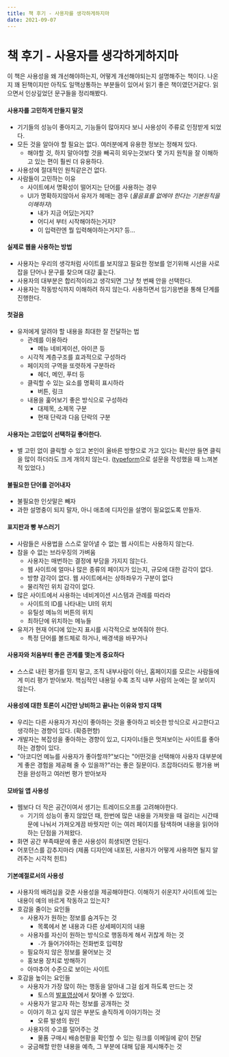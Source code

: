 ```yaml
---
title: 책 후기 - 사용자를 생각하게하지마
date: 2021-09-07
---
```

# 책 후기 - 사용자를 생각하게하지마
이 책은 사용성을 왜 개선해야하는지, 어떻게 개선해야되는지 설명해주는 책이다. 나온지 꽤 된책이지만 아직도 일맥상통하는 부분들이 있어서 읽기 좋은 책이였던거같다. 읽으면서 인상깊었던 문구들을 정리해봤다.

#### 사용자를 고민하게 만들지 말것
- 기기들의 성능이 좋아지고, 기능들이 많아지다 보니 사용성이 주류로 인정받게 되었다.
- 모든 것을 알아야 할 필요는 없다. 여러분에게 유용한 정보는 정해져 있다.
  - 해야할 것, 하지 말아야할 것을 빼곡히 외우는것보다 몇 가지 원칙을 잘 이해하고 있는 편이 훨씬 더 유용하다.
- 사용성에 절대적인 원칙같은건 없다.
- 사람들이 고민하는 이유
  - 사이트에서 명확성이 떨어지는 단어를 사용하는 경우
  - UI가 명확하지않아서 유저가 헤매는 경우 (*물음표를 없에야 한다는 기본원칙을 이해하자*)
    - 내가 지금 어딨는거지?
    - 어디서 부터 시작해야하는거지?
    - 이 입력란엔 뭘 입력해야하는거지? 등...

#### 실제로 웹을 사용하는 방법
- 사용자는 우리의 생각처럼 사이트를 보지않고 필요한 정보를 얻기위해 시선을 사로 잡을 단어나 문구를 찾으며 대강 훑는다.
- 사용자의 대부분은 합리적이라고 생각되면 그냥 첫 번째 안을 선택한다.
- 사용자는 작동방식까지 이해하려 하지 않는다. 사용하면서 임기응변을 통해 단계를 진행한다.

#### 첫걸음
- 유저에게 알려야 할 내용을 최대한 잘 전달하는 법
  - 관례를 이용하라
    - 메뉴 네비게이션, 아이콘 등
  - 시각적 계층구조를 효과적으로 구성하라
  - 페이지의 구역을 또렷하게 구분하라
    - 헤더, 메인, 푸터 등
  - 클릭할 수 있는 요소를 명확히 표시하라
    - 버튼, 링크
  - 내용을 훑어보기 좋은 방식으로 구성하라
    - 대제목, 소제목 구분
    - 현재 단락과 다음 단락의 구분

#### 사용자는 고민없이 선택하길 좋아한다.
- 별 고민 없이 클릭할 수 있고 본인이 올바른 방향으로 가고 있다는 확신만 들면 클릭을 많이 하더라도 크게 개의치 않는다. ([typeform](https://try.typeform.com/)으로 설문을 작성했을 때 느껴본적 있었다.)

#### 불필요한 단어를 걷어내자
- 불필요한 인삿말은 빼자
- 과한 설명충이 되지 말자, 아니 애초에 디자인을 설명이 필요없도록 만들자.

#### 표지판과 빵 부스러기
- 사람들은 사용법을 스스로 알아낼 수 없는 웹 사이트는 사용하지 않는다.
- 참을 수 없는 브라우징의 가벼움
  - 사용자는 매번하는 결정에 부담을 가지지 않는다.
  - 웹 사이트에 얼마나 많은 종류의 페이지가 있는지, 규모에 대한 감각이 없다.
  - 방향 감각이 없다. 웹 사이트에서는 상하좌우가 구분이 없다
  - 물리적인 위치 감각이 없다.
- 많은 사이트에서 사용하는 네비게이션 시스템과 관례를 따라라
  - 사이트의 ID를 나타내는 UI의 위치
  - 유틸성 메뉴의 버튼의 위치
  - 최하단에 위치하는 메뉴들
- 유저가 현재 어디에 있는지 표시를 시각적으로 보여줘야 한다.
  - 특정 단어를 볼드체로 하거나, 배경색을 바꾸거나

#### 사용자와 처음부터 좋은 관계를 맺는게 중요하다
- 스스로 내린 평가를 믿지 말고, 조직 내부사람이 아닌, 홈페이지를 모르는 사람들에게 미리 평가 받아보자. 핵심적인 내용일 수록 조직 내부 사람의 눈에는 잘 보이지 않는다.

#### 사용성에 대한 토론이 시간만 낭비하고 끝나는 이유와 방지 대책
- 우리는 다른 사용자가 자신이 좋아하는 것을 좋아하고 비슷한 방식으로 사고한다고 생각하는 경향이 있다. (확증편향)
- 개발자는 복잡성을 좋아하는 경향이 있고, 디자이너들은 멋져보이는 사이트를 좋아하는 경향이 있다.
- "아코디언 메뉴를 사용자가 좋아할까?"보다는 "어떤것을 선택해야 사용자 대부분에게 좋은 경험을 제공해 줄 수 있을까?"라는 좋은 질문이다. 조잡하더라도 평가용 버전을 완성하고 여러번 평가 받아보자

#### 모바일 앱 사용성
- 웹보다 더 작은 공간이여서 생기는 트레이드오프를 고려해야한다.
  - 기기의 성능이 좋지 않았던 때, 한번에 많은 내용을 가져왓을 때 걸리는 시간때문에 나눠서 가져오게끔 바꿧지만 이는 여러 페이지를 탐색하며 내용을 읽어야하는 단점을 가져왔다.
- 화면 공간 부족때문에 좋은 사용성이 희생되면 안된다.
- 어포던스를 감추지마라 (제품 디자인에 내포된, 사용자가 어떻게 사용하면 될지 알려주는 시각적 힌트)

#### 기본예절로서의  사용성
- 사용자의 배려심을 갖춘 사용성을 제공해야한다. 이해하기 쉬운지? 사이트에 있는 내용이 예의 바르게 작동하고 있는지?
- 호감을 줄이는 요인들
  - 사용자가 원하는 정보를 숨겨두는 것
    - 목록에서 본 내용과 다른 상세페이지의 내용
  - 사용자를 자신이 원하는 방식으로 행동하게 해서 귀찮게 하는 것
    - `-`가 들어가야하는 전화번호 입력창
  - 필요하지 않은 정보를 물어보는 것
  - 홍보용 장치로 방해하기
  - 아마추어 수준으로 보이는 사이트
- 호감을 높이는 요인들
  - 사용자가 가장 많이 하는 행동을 알아내 그걸 쉽게 하도록 만드는 것
    - 토스의 [발표영상](https://www.youtube.com/watch?v=26E24mAoJ3c)에서 찾아볼 수 있었다.
  - 사용자가 알고자 하는 정보를 공개하는 것
  - 이야기 하고 싶지 않은 부분도 솔직하게 이야기하는 것
    - 오류 발생의 원인
  - 사용자의 수고를 덜어주는 것
    - 물품 구매시 배송현황을 확인할 수 있는 링크를 이메일에 같이 전달
  - 궁금해할 만한 내용을 예측, 그 부분에 대해 답을 제시해주는 것
